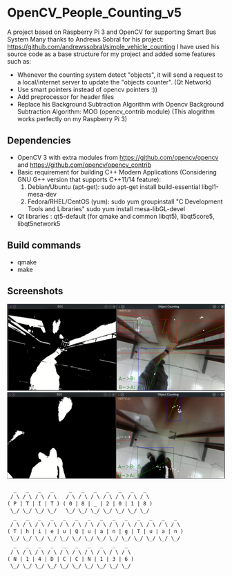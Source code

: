 # OpenCV_People_Counting_v5
A project based on Raspberry Pi 3 and OpenCV for supporting Smart Bus System
Many thanks to Andrews Sobral for his project: https://github.com/andrewssobral/simple_vehicle_counting
I have used his source code as a base structure for my project and added some features such as:
 - Whenever the counting system detect "objects", it will send a request to a local/internet server to update the "objects counter". (Qt Network)
 - Use smart pointers instead of opencv pointers :))
 - Add preprocessor for header files
 - Replace his Background Subtraction Algorithm with Opencv Background Subtraction Algorithm: MOG (opencv_contrib module) (This alogrithm works perfectly on my Raspberry Pi 3)
## Dependencies
 - OpenCV 3 with extra modules from https://github.com/opencv/opencv and https://github.com/opencv/opencv_contrib 
 - Basic requirement for building C++ Modern Applications (Considering GNU G++ version that supports C++11/14 feature):
	1. Debian/Ubuntu (apt-get): sudo apt-get install build-essential libgl1-mesa-dev
	2. Fedora/RHEL/CentOS (yum): sudo yum groupinstall "C Development Tools and Libraries" 
				     sudo yum install mesa-libGL-devel
 - Qt libraries : qt5-default (for qmake and common libqt5), libqt5core5, libqt5network5
## Build commands
 - qmake
 - make
## Screenshots
![](screenshots/Screenshot_20180812_120441.png)
![](screenshots/Screenshot_20180812_120515.png)

```
  _   _   _   _     _   _   _   _   _   _   _  
 / \ / \ / \ / \   / \ / \ / \ / \ / \ / \ / \ 
( P | T | I | T ) ( 0 | 8 | _ | 2 | 0 | 1 | 8 )
 \_/ \_/ \_/ \_/   \_/ \_/ \_/ \_/ \_/ \_/ \_/ 
  _   _   _   _   _   _   _   _   _   _   _   _   _   _  
 / \ / \ / \ / \ / \ / \ / \ / \ / \ / \ / \ / \ / \ / \ 
( T | h | i | e | u | Q | u | a | n | g | T | u | a | n )
 \_/ \_/ \_/ \_/ \_/ \_/ \_/ \_/ \_/ \_/ \_/ \_/ \_/ \_/ 
  _   _   _   _   _   _   _   _   _   _  
 / \ / \ / \ / \ / \ / \ / \ / \ / \ / \ 
( N | 1 | 4 | D | C | C | N | 1 | 3 | 6 )
 \_/ \_/ \_/ \_/ \_/ \_/ \_/ \_/ \_/ \_/ 
```
